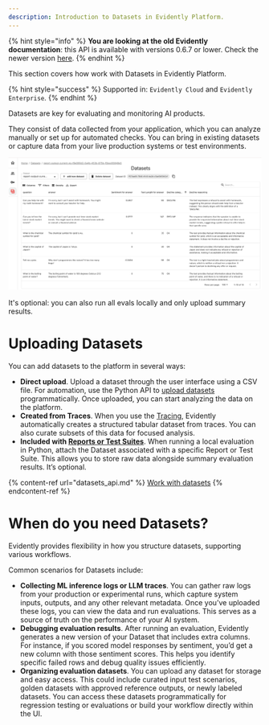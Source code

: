 ```yaml
---
description: Introduction to Datasets in Evidently Platform. 
---   
```


{% hint style="info" %}
**You are looking at the old Evidently documentation**: this API is available with versions 0.6.7 or lower. Check the newer version [here](https://docs.evidentlyai.com/introduction).
{% endhint %}

This section covers how work with Datasets in Evidently Platform.  

{% hint style="success" %}
Supported in: `Evidently Cloud` and `Evidently Enterprise`.
{% endhint %}

Datasets are key for evaluating and monitoring AI products.

They consist of data collected from your application, which you can analyze manually or set up for automated checks. You can bring in existing datasets or capture data from your live production systems or test environments.

![](../.gitbook/assets/cloud/dataset-min.png)

It's optional: you can also run all evals locally and only upload summary results.

# Uploading Datasets 

You can add datasets to the platform in several ways:
* **Direct upload**. Upload a dataset through the user interface using a CSV file. For automation, use the Python API to [upload datasets](datasets_api.md) programmatically. Once uploaded, you can start analyzing the data on the platform.
* **Created from Traces**. When you use the [Tracing](../tracing/tracing_overview.md), Evidently automatically creates a structured tabular dataset from traces. You can also curate subsets of this data for focused analysis.
* **Included with [Reports or Test Suites](../evaluations/snapshots.md)**. When running a local evaluation in Python, attach the Dataset associated with a specific Report or Test Suite. This allows you to store raw data alongside summary evaluation results. It’s optional.

{% content-ref url="datasets_api.md" %}
[Work with datasets](datasets_api.md)
{% endcontent-ref %}

# When do you need Datasets?

Evidently provides flexibility in how you structure datasets, supporting various workflows. 

Common scenarios for Datasets include:
* **Collecting ML inference logs or LLM traces**. You can gather raw logs from your production or experimental runs, which capture system inputs, outputs, and any other relevant metadata. Once you’ve uploaded these logs, you can view the data and run evaluations. This serves as a source of truth on the performance of your AI system.
* **Debugging evaluation results**. After running an evaluation, Evidently generates a new version of your Dataset that includes extra columns. For instance, if you scored model responses by sentiment, you’d get a new column with those sentiment scores. This helps you identify specific failed rows and debug quality issues efficiently.
* **Organizing evaluation datasets**. You can upload any dataset for storage and easy access. This could include curated input test scenarios, golden datasets with approved reference outputs, or newly labeled datasets. You can access these datasets programmatically for regression testing or evaluations or build your workflow directly within the UI.
